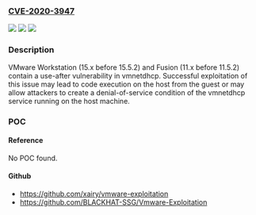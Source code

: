 ### [CVE-2020-3947](https://cve.mitre.org/cgi-bin/cvename.cgi?name=CVE-2020-3947)
![](https://img.shields.io/static/v1?label=Product&message=Fusion&color=blue)
![](https://img.shields.io/static/v1?label=Version&message=n%2Fa&color=blue)
![](https://img.shields.io/static/v1?label=Vulnerability&message=Use-after-free%20vulnerability&color=brighgreen)

### Description

VMware Workstation (15.x before 15.5.2) and Fusion (11.x before 11.5.2) contain a use-after vulnerability in vmnetdhcp. Successful exploitation of this issue may lead to code execution on the host from the guest or may allow attackers to create a denial-of-service condition of the vmnetdhcp service running on the host machine.

### POC

#### Reference
No POC found.

#### Github
- https://github.com/xairy/vmware-exploitation
- https://github.com/BLACKHAT-SSG/Vmware-Exploitation

